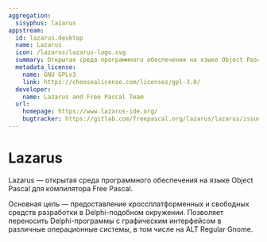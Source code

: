 ```yaml
---
aggregation:
  sisyphus: lazarus
appstream:
  id: lazarus.desktop
  name: Lazarus
  icon: /lazarus/lazarus-logo.svg
  summary: Открытая среда программного обеспечения на языке Object Pascal для компилятора Free Pascal.
  metadata_license:
    name: GNU GPLv3
    link: https://choosealicense.com/licenses/gpl-3.0/
  developer:
    name: Lazarus and Free Pascal Team
  url:
    homepage: https://www.lazarus-ide.org/
    bugtracker: https://gitlab.com/freepascal.org/lazarus/lazarus/issues
---
```


# Lazarus

Lazarus — открытая среда программного обеспечения на языке Object Pascal для компилятора Free Pascal.

Основная цель — предоставление кроссплатформенных и свободных средств разработки в Delphi-подобном окружении. Позволяет переносить Delphi-программы с графическим интерфейсом в различные операционные системы, в том числе на ALT Regular Gnome.

<!--@include: @apps/_parts/install/content-repo.md-->

